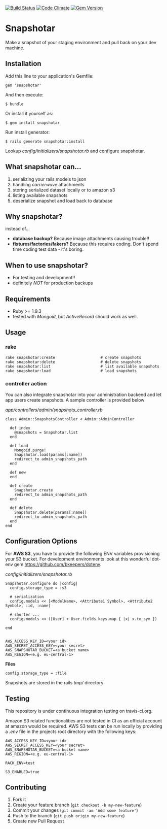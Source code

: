 [![Build Status](https://travis-ci.org/ben-ole/snapshotar.svg?branch=master)](https://travis-ci.org/ben-ole/snapshotar)
[![Code Climate](https://codeclimate.com/github/elchbenny/snapshotar.png)](https://codeclimate.com/github/ben-ole/snapshotar)
[![Gem Version](https://badge.fury.io/rb/snapshotar.svg)](http://badge.fury.io/rb/snapshotar)

# Snapshotar

Make a snapshot of your staging environment and pull back on your dev machine.

## Installation

Add this line to your application's Gemfile:

    gem 'snapshotar'

And then execute:

    $ bundle

Or install it yourself as:

    $ gem install snapshotar

Run install generator:

    $ rails generate snapshotar:install

Lookup *config/initializers/snapshotar.rb* and configure snapshotar.

## What snapshotar can...

1. serializing your rails models to json
2. handling *carrierwave* attachments
3. storing serialized dataset locally or to amazon s3
4. listing available snapshots
5. deserialize snapshot and load back to database

## Why snapshotar?

instead of...

- **database backup?** Because image attachments causing trouble!!
- **fixtures/factories/fakers?** Because this requires coding. Don't spend time coding test data - it's boring.

## When to use snapshotar?

- For testing and development!!
- definitely *NOT* for production backups

## Requirements

- Ruby >= 1.9.3
- tested with *Mongoid*, but *ActiveRecord* should work as well.

## Usage

### rake

    rake snapshotar:create                    # create snapshots
    rake snapshotar:delete                    # delete snapshots
    rake snapshotar:list                      # list available snapshots
    rake snapshotar:load                      # load snapshots

### controller action

You can also integrate snapshotar into your administration backend and let app
users create snapshots. A sample controller is provided below

*app/controllers/admin/snapshots_controller.rb*

    class Admin::SnapshotsController < Admin::AdminController

      def index
        @snapshots = Snapshotar.list
      end

      def load
        Mongoid.purge!
        Snapshotar.load(params[:name])
        redirect_to admin_snapshots_path
      end

      def new
      end

      def create
        Snapshotar.create
        redirect_to admin_snapshots_path
      end

      def delete
        Snapshotar.delete(params[:name])
        redirect_to admin_snapshots_path
      end
    end


## Configuration Options

For **AWS S3**, you have to provide the following ENV variables provisioning your S3 bucket. For development environments look at this wonderful dot-env gem https://github.com/bkeepers/dotenv.

*config/initializers/snapshotar.rb*

    Snapshotar.configure do |config|
      config.storage_type = :s3

      # serialization
      config.models << [<ModelName>, <Attribute1 Symbol>, <Attribute2 Symbol>, :id, :name]

      # shorter ...
      config.models << ([User] + User.fields.keys.map { |x| x.to_sym })

    end


    AWS_ACCESS_KEY_ID=<your id>
    AWS_SECRET_ACCESS_KEY=<your secret>
    AWS_SNAPSHOTAR_BUCKET=<a bucket name>
    AWS_REGION=<e.g. eu-central-1>

**Files**

    config.storage_type = :file

Snapshots are stored in the rails *tmp/* directory

## Testing
This repository is under continuous integration testing on travis-ci.org.

Amazon S3 related functionalities are not tested in CI as an official account at
amazon would be required. AWS S3 tests can be run locally by providing a *.env* file
in the projects root directory with the following keys:

    AWS_ACCESS_KEY_ID=<your id>
    AWS_SECRET_ACCESS_KEY=<your secret>
    AWS_SNAPSHOTAR_BUCKET=<a bucket name>
    AWS_REGION=<e.g. eu-central-1>

    RACK_ENV=test

    S3_ENABLED=true

## Contributing

1. Fork it
2. Create your feature branch (`git checkout -b my-new-feature`)
3. Commit your changes (`git commit -am 'Add some feature'`)
4. Push to the branch (`git push origin my-new-feature`)
5. Create new Pull Request
